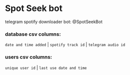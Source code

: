 # Spot Seek bot
telegram spotify downloader bot: @SpotSeekBot

### database csv columns:
`date and time added` | `spotify track id` | `telegram audio id`

### users csv columns:
`unique user id` | `last use date and time`
